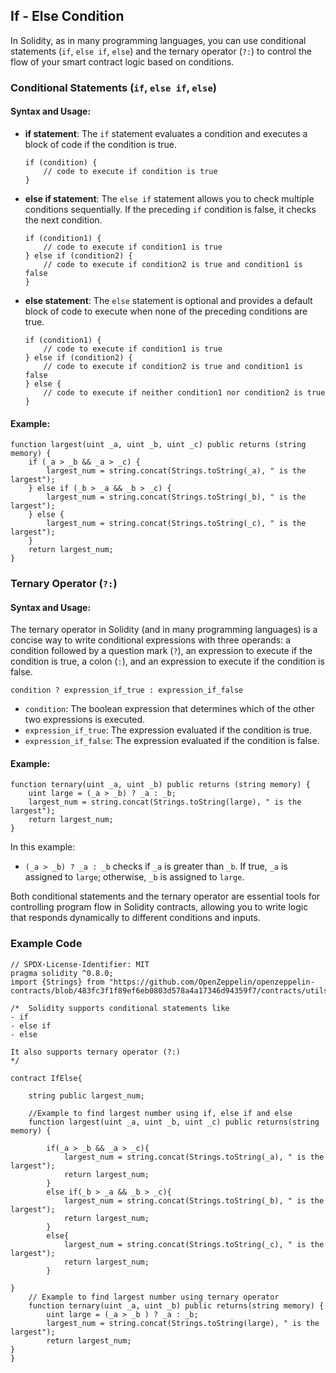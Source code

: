 ## If - Else Condition

In Solidity, as in many programming languages, you can use conditional statements (`if`, `else if`, `else`) and the ternary operator (`?:`) to control the flow of your smart contract logic based on conditions.

### Conditional Statements (`if`, `else if`, `else`)

#### Syntax and Usage:
- **if statement**: The `if` statement evaluates a condition and executes a block of code if the condition is true.
  
  ```solidity
  if (condition) {
      // code to execute if condition is true
  }
  ```

- **else if statement**: The `else if` statement allows you to check multiple conditions sequentially. If the preceding `if` condition is false, it checks the next condition.
  
  ```solidity
  if (condition1) {
      // code to execute if condition1 is true
  } else if (condition2) {
      // code to execute if condition2 is true and condition1 is false
  }
  ```

- **else statement**: The `else` statement is optional and provides a default block of code to execute when none of the preceding conditions are true.
  
  ```solidity
  if (condition1) {
      // code to execute if condition1 is true
  } else if (condition2) {
      // code to execute if condition2 is true and condition1 is false
  } else {
      // code to execute if neither condition1 nor condition2 is true
  }
  ```

#### Example:
```solidity
function largest(uint _a, uint _b, uint _c) public returns (string memory) {
    if (_a > _b && _a > _c) {
        largest_num = string.concat(Strings.toString(_a), " is the largest");
    } else if (_b > _a && _b > _c) {
        largest_num = string.concat(Strings.toString(_b), " is the largest");
    } else {
        largest_num = string.concat(Strings.toString(_c), " is the largest");
    }
    return largest_num;
}
```

### Ternary Operator (`?:`)

#### Syntax and Usage:
The ternary operator in Solidity (and in many programming languages) is a concise way to write conditional expressions with three operands: a condition followed by a question mark (`?`), an expression to execute if the condition is true, a colon (`:`), and an expression to execute if the condition is false.

```solidity
condition ? expression_if_true : expression_if_false
```

- `condition`: The boolean expression that determines which of the other two expressions is executed.
- `expression_if_true`: The expression evaluated if the condition is true.
- `expression_if_false`: The expression evaluated if the condition is false.

#### Example:
```solidity
function ternary(uint _a, uint _b) public returns (string memory) {
    uint large = (_a > _b) ? _a : _b;
    largest_num = string.concat(Strings.toString(large), " is the largest");
    return largest_num;
}
```

In this example:
- `(_a > _b) ? _a : _b` checks if `_a` is greater than `_b`. If true, `_a` is assigned to `large`; otherwise, `_b` is assigned to `large`.

Both conditional statements and the ternary operator are essential tools for controlling program flow in Solidity contracts, allowing you to write logic that responds dynamically to different conditions and inputs.

### Example Code
```solidity
// SPDX-License-Identifier: MIT
pragma solidity ^0.8.0;
import {Strings} from "https://github.com/OpenZeppelin/openzeppelin-contracts/blob/483fc3f1f89ef6eb0803d578a4a17346d94359f7/contracts/utils/Strings.sol";

/*  Solidity supports conditional statements like
- if
- else if
- else

It also supports ternary operator (?:)
*/

contract IfElse{
    
    string public largest_num;

    //Example to find largest number using if, else if and else
    function largest(uint _a, uint _b, uint _c) public returns(string memory) {
        
        if(_a > _b && _a > _c){
            largest_num = string.concat(Strings.toString(_a), " is the largest");
            return largest_num;
        }
        else if(_b > _a && _b > _c){
            largest_num = string.concat(Strings.toString(_b), " is the largest");
            return largest_num;
        }
        else{
            largest_num = string.concat(Strings.toString(_c), " is the largest");
            return largest_num;
        }

}
    // Example to find largest number using ternary operator
    function ternary(uint _a, uint _b) public returns(string memory) {
        uint large = (_a > _b ) ? _a : _b;
        largest_num = string.concat(Strings.toString(large), " is the largest");
        return largest_num;
}
}
```
